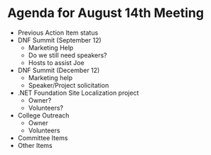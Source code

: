 # Agenda for August 14th Meeting

* Previous Action Item status
* DNF Summit (September 12)
  * Marketing Help
  * Do we still need speakers?
  * Hosts to assist Joe
* DNF Summit (December 12)
  * Marketing help
  * Speaker/Project solicitation
* .NET Foundation Site Localization project
  * Owner?
  * Volunteers?
* College Outreach
  * Owner
  * Volunteers
* Committee Items
* Other Items
